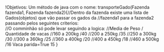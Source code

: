 !Objetivos:
Um método de java com o nome: transporteGado(Fazenda fazenda1, Fazenda fazenda2){//Dentro da fazenda existe uma lista de Gados(objetos) que vão passar os gados da //fazenda1 para a fazenda2 passando pelos seguintes criterios:                                                
//O comminhão só pode levar seguindo a logica:
//Media de Peso    / Quantidade de vacas
//160 a 200kg      /40
//200 a 250kg      /35
//250 a 300kg      /30
//300 a 360kg      /25
//360 a 400kg      /20
//400 a 450kg      /18
//460 a 500kg      /16
Vaca parida=True        15
}
